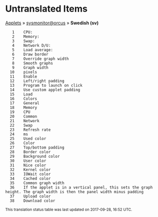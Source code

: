 # Untranslated Items
[Applets](../../../README.md) &#187; [sysmonitor@orcus](../README.md) &#187; **Swedish (sv)**

       1	CPU:
       2	Memory:
       3	Swap:
       4	Network D/U:
       5	Load average:
       6	Draw border
       7	Override graph width
       8	Smooth graphs
       9	Graph width
      10	pixels
      11	Enable
      12	Left/right padding
      13	Program to launch on click
      14	Use custom applet padding
      15	Load
      16	Colors
      17	General
      18	Memory
      19	CPU
      20	Common
      21	Network
      22	Swap
      23	Refresh rate
      24	ms
      25	Used color
      26	Color
      27	Top/bottom padding
      28	Border color
      29	Background color
      30	User color
      31	Nice color
      32	Kernel color
      33	IOWait color
      34	Cached color
      35	Common graph width
      36	If the applet is in a vertical panel, this sets the graph height. The graph width is then the panel width minus padding
      37	Upload color
      38	Download color

<sup>This translation status table was last updated on 2017-09-28, 16:52 UTC.</sup>
